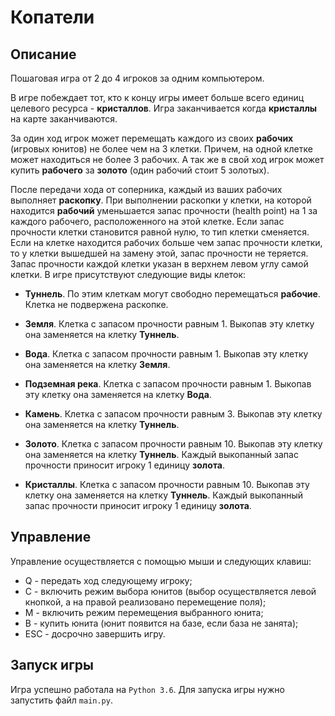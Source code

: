 # Копатели

## Описание
Пошаговая игра от 2 до 4 игроков за одним компьютером.

В игре побеждает тот, кто к концу игры имеет больше всего единиц целевого ресурса - **кристаллов**.
Игра заканчивается когда **кристаллы** на карте заканчиваются. 

За один ход игрок может перемещать каждого из своих **рабочих** (игровых юнитов) не более чем на 3 клетки.
Причем, на одной клетке может находиться не более 3 рабочих. А так же в свой ход игрок может купить 
**рабочего** за **золото** (один рабочий стоит 5 золотых).

После передачи хода от соперника, каждый из ваших рабочих выполняет **раскопку**.
При выполнении раскопки у клетки, на которой находится **рабочий** уменьшается запас прочности (health point) на 1 за
каждого рабочего, расположенного на этой клетке. Если запас прочности клетки становится равной
нулю, то тип клетки сменяется.
Если на клетке находится рабочих больше чем запас прочности клетки, то у клетки вышедшей на замену этой,
запас прочности не теряется.
Запас прочности каждой клетки указан в верхнем левом углу самой клетки.
В игре присутствуют следующие виды клеток:
+ **Туннель**. По этим клеткам могут свободно перемещаться **рабочие**. Клетка не подвержена раскопке.
+ **Земля**. Клетка с запасом прочности равным 1. 
  Выкопав эту клетку она заменяется на клетку **Туннель**.
+ **Вода**. Клетка с запасом прочности равным 1. 
  Выкопав эту клетку она заменяется на клетку **Земля**.
  
+ **Подземная река**. Клетка с запасом прочности равным 1. 
  Выкопав эту клетку она заменяется на клетку **Вода**.
    
+ **Камень**. Клетка с запасом прочности равным 3. 
  Выкопав эту клетку она заменяется на клетку **Туннель**.
  
+ **Золото**. Клетка с запасом прочности равным 10. 
  Выкопав эту клетку она заменяется на клетку **Туннель**. Каждый выкопанный запас прочности приносит
  игроку 1 единицу **золота**.
  
+ **Кристаллы**. Клетка с запасом прочности равным 10. 
  Выкопав эту клетку она заменяется на клетку **Туннель**. Каждый выкопанный запас прочности приносит
  игроку 1 единицу **золота**.
  
## Управление
Управление осуществляется с помощью мыши и следующих клавиш:
+ Q - передать ход следующему игроку;
+ C - включить режим выбора юнитов (выбор осуществляется левой кнопкой, а на правой реализовано
  перемещение поля);
+ M - включить режим перемещения выбранного юнита;
+ B - купить юнита (юнит появится на базе, если база не занята);
+ ESC - досрочно завершить игру.

## Запуск игры
Игра успешно работала на ```Python 3.6```. Для запуска игры нужно запустить файл ```main.py```.